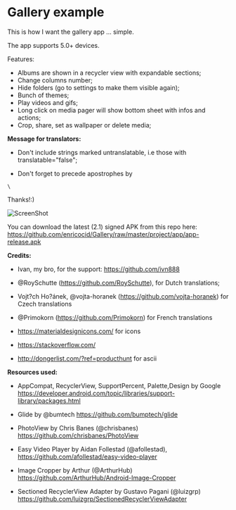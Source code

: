 # Gallery example
This is how I want the gallery app ... simple.


The app supports 5.0+ devices.

Features:

- Albums are shown in a recycler view with expandable sections;
- Change columns number;
- Hide folders (go to settings to make them visible again);
- Bunch of themes;
- Play videos and gifs;
- Long click on media pager will show bottom sheet with infos and actions;
- Crop, share, set as wallpaper or delete media;

**Message for translators:**

- Don't include strings marked untranslatable, i.e those with translatable="false";

- Don't forget to precede apostrophes by 
```
\
```

Thanks!:)


![ScreenShot](https://raw.githubusercontent.com/enricocid/Gallery/master/art/screens4.png)


You can download the latest (2.1) signed APK from this repo here: https://github.com/enricocid/Gallery/raw/master/project/app/app-release.apk





**Credits:**

- Ivan, my bro, for the support: https://github.com/ivn888

- @RoySchutte (https://github.com/RoySchutte), for Dutch translations;

- Vojt?ch Ho?ánek, @vojta-horanek (https://github.com/vojta-horanek) for Czech translations

- @Primokorn (https://github.com/Primokorn) for French translations

- https://materialdesignicons.com/ for icons

- https://stackoverflow.com/

- http://dongerlist.com/?ref=producthunt for ascii


**Resources used:**

- AppCompat, RecyclerView, SupportPercent, Palette,Design by Google 
https://developer.android.com/topic/libraries/support-library/packages.html

- Glide by @bumtech
https://github.com/bumptech/glide

- PhotoView by Chris Banes (@chrisbanes)
https://github.com/chrisbanes/PhotoView

- Easy Video Player by Aidan Follestad (@afollestad), https://github.com/afollestad/easy-video-player

- Image Cropper by Arthur (@ArthurHub)
https://github.com/ArthurHub/Android-Image-Cropper

- Sectioned RecyclerView Adapter by Gustavo Pagani (@luizgrp)
https://github.com/luizgrp/SectionedRecyclerViewAdapter

